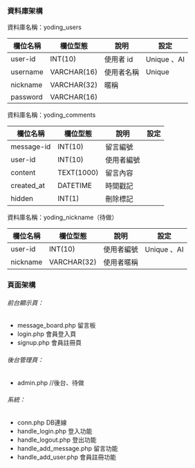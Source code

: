 ### 資料庫架構
資料庫名稱：yoding_users

| 欄位名稱 | 欄位型態 | 說明 |設定|
|--------|--------|--------|----|
|user-id|INT(10)|使用者 id|Unique 、AI|
|username|VARCHAR(16)|使用者名稱|Unique|
|nickname|VARCHAR(32)|暱稱||
|password|VARCHAR(16)||

資料庫名稱：yoding_comments

| 欄位名稱 | 欄位型態 | 說明 |設定|
|----------|----------|------|---|
|message-id|INT(10)|留言編號||
|user-id|INT(10)|使用者編號||
|content|TEXT(1000)|留言內容||
|created_at|DATETIME|時間戳記||
|hidden|INT(1)|刪除標記||UNDO

資料庫名稱：yoding_nickname（待做）

| 欄位名稱 | 欄位型態 | 說明 |設定|
|----------|----------|------|---|
|user-id|INT(10)|使用者編號|Unique 、AI|
|nickname|VARCHAR(32)|使用者暱稱||


### 頁面架構

###### 前台顯示頁：
- message_board.php 留言板
- login.php 會員登入頁
- signup.php 會員註冊頁

###### 後台管理頁：
- admin.php //後台、待做

###### 系統：
- conn.php DB連線
- handle_login.php 登入功能
- handle_logout.php 登出功能
- handle_add_message.php 留言功能
- handle_add_user.php 會員註冊功能